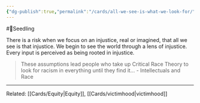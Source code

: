 ```yaml
---
{"dg-publish":true,"permalink":"/cards/all-we-see-is-what-we-look-for/"}
---
```


#🌱Seedling 

There is a risk when we focus on an injustice, real or imagined, that all we see is that injustice. We begin to see the world through a lens of injustice. Every input is perceived as being rooted in injustice.


>These assumptions lead people who take up Critical Race Theory to look for racism in everything until they find it... - Intellectuals and Race

---
Related:  [[Cards/Equity\|Equity]], [[Cards/victimhood\|victimhood]]
